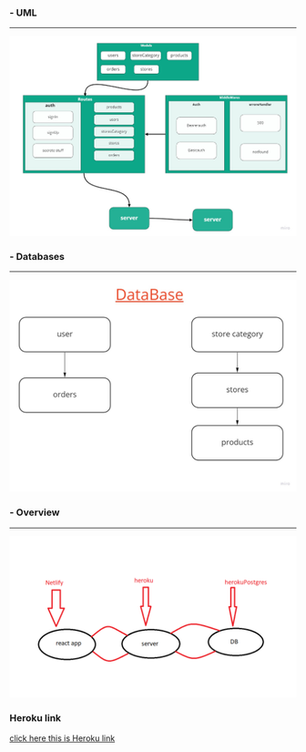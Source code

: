 ### - UML 
---



![lt](src/assets/Uml.jpg)
### - Databases 
---



![lt](src/assets/databases.jpg)

### - Overview 
---



![lt](src/assets/overview.png)

### Heroku link 
[ click here this is Heroku link ](https://onlineshopbackend2022.herokuapp.com/)